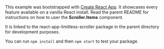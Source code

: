 This example was bootstrapped with [Create React App](https://github.com/facebook/create-react-app). It showcases every feature available on a vanilla React install. Read the parent README for instructions on how to user the **Scroller.Items** component.

It is linked to the react-app-limitless-scroller package in the parent directory for development purposes.

You can run `npm install` and then `npm start` to test your package.
